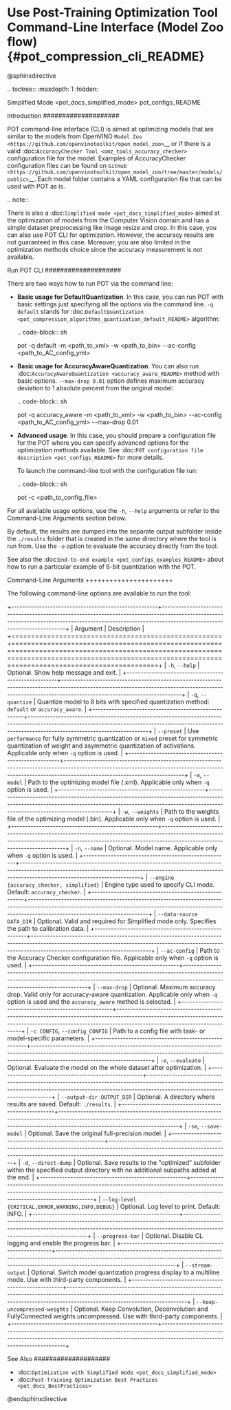 # Use Post-Training Optimization Tool Command-Line Interface (Model Zoo flow){#pot_compression_cli_README}

@sphinxdirective

.. toctree::
   :maxdepth: 1
   :hidden:

   Simplified Mode <pot_docs_simplified_mode>
   pot_configs_README



Introduction
####################

POT command-line interface (CLI) is aimed at optimizing models that are similar to the models from OpenVINO `Model Zoo <https://github.com/openvinotoolkit/open_model_zoo>`__ or if there is a valid :doc:`AccuracyChecker Tool <omz_tools_accuracy_checker>` configuration file for the model. Examples of AccuracyChecker configuration files can be found on `GitHub <https://github.com/openvinotoolkit/open_model_zoo/tree/master/models/public>`__. Each model folder contains a YAML configuration file that can be used with POT as is.

.. note::

   There is also a :doc:`Simplified mode <pot_docs_simplified_mode>` aimed at the optimization of models from the Computer Vision domain and has a simple dataset preprocessing like image resize and crop. In this case, you can also use POT CLI for optimization. However, the accuracy results are not guaranteed in this case. Moreover, you are also limited in the optimization methods choice since the accuracy measurement is not available.


Run POT CLI
####################

There are two ways how to run POT via the command line:

- **Basic usage for DefaultQuantization**. In this case, you can run POT with basic settings just specifying all the options via the command line. ``-q default`` stands for :doc:`DefaultQuantization <pot_compression_algorithms_quantization_default_README>` algorithm:

  .. code-block:: sh

     pot -q default -m <path_to_xml> -w <path_to_bin> --ac-config <path_to_AC_config_yml>

- **Basic usage for AccuracyAwareQuantization**. You can also run :doc:`AccuracyAwareQuantization <accuracy_aware_README>` method with basic options. ``--max-drop 0.01`` option defines maximum accuracy deviation to 1 absolute percent from the original model:

  .. code-block:: sh

     pot -q accuracy_aware -m <path_to_xml> -w <path_to_bin> --ac-config <path_to_AC_config_yml> --max-drop 0.01


- **Advanced usage**. In this case, you should prepare a configuration file for the POT where you can specify advanced options for the optimization methods available. See :doc:`POT configuration file description <pot_configs_README>` for more details.

  To launch the command-line tool with the configuration file run:

  .. code-block:: sh

     pot -c <path_to_config_file>


For all available usage options, use the ``-h``, ``--help`` arguments or refer to the Command-Line Arguments section below.

By default, the results are dumped into the separate output subfolder inside the ``./results`` folder that is created 
in the same directory where the tool is run from. Use the ``-e`` option to evaluate the accuracy directly from the tool.

See also the :doc:`End-to-end example <pot_configs_examples_README>` about how to run a particular example of 8-bit
quantization with the POT.

Command-Line Arguments
++++++++++++++++++++++

The following command-line options are available to run the tool:

+-----------------------------------------------------+-------------------------------------------------------------------------------------------------------------------------------------------------------------------------------------------------------+
| Argument                                            | Description                                                                                                                                                                                           |
+=====================================================+=======================================================================================================================================================================================================+
| ``-h``, ``--help``                                | Optional. Show help message and exit.                                                                                                                                                                 |
+-----------------------------------------------------+-------------------------------------------------------------------------------------------------------------------------------------------------------------------------------------------------------+
| ``-q``, ``--quantize``                           | Quantize model to 8 bits with specified quantization method: ``default`` or ``accuracy_aware``.                                                                                                       |
+-----------------------------------------------------+-------------------------------------------------------------------------------------------------------------------------------------------------------------------------------------------------------+
| ``--preset``                                        | Use ``performance`` for fully symmetric quantization or ``mixed`` preset for symmetric quantization of weight and asymmetric quantization of activations. Applicable only when ``-q`` option is used. |
+-----------------------------------------------------+-------------------------------------------------------------------------------------------------------------------------------------------------------------------------------------------------------+
| ``-m``, ``--model``                                 | Path to the optimizing model file (.xml). Applicable only when ``-q`` option is used.                                                                                                                 |
+-----------------------------------------------------+-------------------------------------------------------------------------------------------------------------------------------------------------------------------------------------------------------+
| ``-w``, ``--weights``                               | Path to the weights file of the optimizing model (.bin). Applicable only when ``-q`` option is used.                                                                                                  |
+-----------------------------------------------------+-------------------------------------------------------------------------------------------------------------------------------------------------------------------------------------------------------+
| ``-n``, ``--name``                                  | Optional. Model name. Applicable only when ``-q`` option is used.                                                                                                                                     |
+-----------------------------------------------------+-------------------------------------------------------------------------------------------------------------------------------------------------------------------------------------------------------+
| ``--engine {accuracy_checker, simplified}``         | Engine type used to specify CLI mode. Default: ``accuracy_checker``.                                                                                                                                  |
+-----------------------------------------------------+-------------------------------------------------------------------------------------------------------------------------------------------------------------------------------------------------------+
| ``--data-source DATA_DIR``                          | Optional. Valid and required for Simplified mode only. Specifies the path to calibration data.                                                                                                        |
+-----------------------------------------------------+-------------------------------------------------------------------------------------------------------------------------------------------------------------------------------------------------------+
| ``--ac-config``                                     | Path to the Accuracy Checker configuration file. Applicable only when ``-q`` option is used.                                                                                                          |
+-----------------------------------------------------+-------------------------------------------------------------------------------------------------------------------------------------------------------------------------------------------------------+
| ``--max-drop``                                      | Optional. Maximum accuracy drop. Valid only for accuracy-aware quantization. Applicable only when ``-q`` option is used and the ``accuracy_aware`` method is selected.                                    |
+-----------------------------------------------------+-------------------------------------------------------------------------------------------------------------------------------------------------------------------------------------------------------+
| ``-c CONFIG``, ``--config CONFIG``                  | Path to a config file with task- or model-specific parameters.                                                                                                                                        |
+-----------------------------------------------------+-------------------------------------------------------------------------------------------------------------------------------------------------------------------------------------------------------+
| ``-e``, ``--evaluate``                              | Optional. Evaluate the model on the whole dataset after optimization.                                                                                                                                     |
+-----------------------------------------------------+-------------------------------------------------------------------------------------------------------------------------------------------------------------------------------------------------------+
| ``--output-dir OUTPUT_DIR``                         | Optional. A directory where results are saved. Default: ``./results``.                                                                                                                                |
+-----------------------------------------------------+-------------------------------------------------------------------------------------------------------------------------------------------------------------------------------------------------------+
| ``-sm``, ``--save-model``                             | Optional. Save the original full-precision model.                                                                                                                                                     |
+-----------------------------------------------------+-------------------------------------------------------------------------------------------------------------------------------------------------------------------------------------------------------+
| ``-d``, ``--direct-dump``                             | Optional. Save results to the "optimized" subfolder within the specified output directory with no additional subpaths added at the end.                                                               |
+-----------------------------------------------------+-------------------------------------------------------------------------------------------------------------------------------------------------------------------------------------------------------+
| ``--log-level {CRITICAL,ERROR,WARNING,INFO,DEBUG}`` | Optional. Log level to print. Default: INFO.                                                                                                                                                          |
+-----------------------------------------------------+-------------------------------------------------------------------------------------------------------------------------------------------------------------------------------------------------------+
| ``--progress-bar``                                  | Optional. Disable CL logging and enable the progress bar.                                                                                                                                                 |
+-----------------------------------------------------+-------------------------------------------------------------------------------------------------------------------------------------------------------------------------------------------------------+
| ``--stream-output``                                 | Optional. Switch model quantization progress display to a multiline mode. Use with third-party components.                                                                                            |
+-----------------------------------------------------+-------------------------------------------------------------------------------------------------------------------------------------------------------------------------------------------------------+
| ``--keep-uncompressed-weights``                     | Optional. Keep Convolution, Deconvolution and FullyConnected weights uncompressed. Use with third-party components.                                                                                   |
+-----------------------------------------------------+-------------------------------------------------------------------------------------------------------------------------------------------------------------------------------------------------------+


See Also
####################

* :doc:`Optimization with Simplified mode <pot_docs_simplified_mode>`
* :doc:`Post-Training Optimization Best Practices <pot_docs_BestPractices>`

@endsphinxdirective